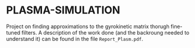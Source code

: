 ﻿# PLASMA-SIMULATION
Project on finding approximations to the gyrokinetic matrix thorugh fine-tuned filters.
A description of the work done (and the backroung needed to understand it) can be found in the file `Report_Plasm.pdf`.
